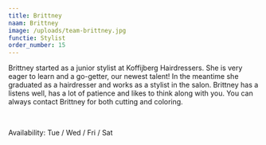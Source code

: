 ```yaml
---
title: Brittney
naam: Brittney
image: /uploads/team-brittney.jpg
functie: Stylist
order_number: 15
---
```


Brittney started as a junior stylist at Koffijberg Hairdressers. She is very eager to learn and a go-getter, our newest talent\! In the meantime she graduated as a hairdresser and works as a stylist in the salon. Brittney has a listens well, has a lot of patience and likes to think along with you. You can always contact Brittney for both cutting and coloring.

&nbsp;

Availability: Tue / Wed / Fri / Sat